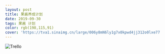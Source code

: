 ```yaml
---
layout: post
title: 果酱养成计划
date: 2019-09-30
tags: 果酱 计划
color: rgb(198,115,91)
cover: 'https://tva1.sinaimg.cn/large/006y8mN6ly1g7x0kpwd4jj312o0lxe77.jpg'
---
```


![Trello](https://tva1.sinaimg.cn/large/006y8mN6ly1g7x0kpwd4jj312o0lxe77.jpg)